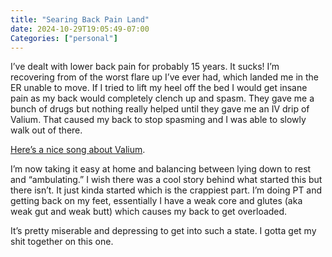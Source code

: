 ```yaml
---
title: "Searing Back Pain Land"
date: 2024-10-29T19:05:49-07:00
Categories: ["personal"]
---
```

I’ve dealt with lower back pain for probably 15 years. It sucks! I’m recovering from of the worst flare up I’ve ever had, which landed me in the ER unable to move. If I tried to lift my heel off the bed I would get insane pain as my back would completely clench up and spasm. They gave me a bunch of drugs but nothing really helped until they gave me an IV drip of Valium. That caused my back to stop spasming and I was able to slowly walk out of there. 

[Here’s a nice song about Valium](https://www.youtube.com/watch?v=4qOeuzeNfQ8).

I’m now taking it easy at home and balancing between lying down to rest and “ambulating.”  I wish there was a cool story behind what started this but there isn’t. It just kinda started which is the crappiest part. I’m doing PT and getting back on my feet, essentially I have a weak core and glutes (aka weak gut and weak butt) which causes my back to get overloaded.

It’s pretty miserable and depressing to get into such a state. I gotta get my shit together on this one.

